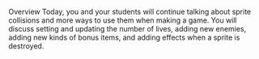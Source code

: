 Overview
Today, you and your students will continue talking about sprite collisions and more ways to use them when making a game. You will discuss setting and updating the number of lives, adding new enemies, adding new kinds of bonus items, and adding effects when a sprite is destroyed.
